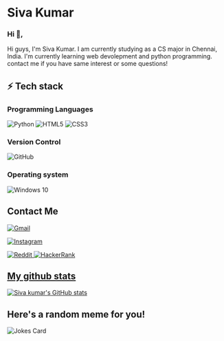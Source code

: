 # Siva Kumar  

### Hi 👋,

Hi guys, I'm Siva Kumar. I am currently studying as a CS major in Chennai, India. I'm currently learning web devolepment and python programming. contact me if you have same interest or some questions!

## ⚡ Tech stack

### Programming Languages

<img alt="Python" src="https://img.shields.io/badge/python%20-%2314354C.svg?&style=for-the-badge&logo=python&logoColor=white"/>
<img alt="HTML5" src="https://img.shields.io/badge/html5%20-%23E34F26.svg?&style=for-the-badge&logo=html5&logoColor=white"/>
<img alt="CSS3" src="https://img.shields.io/badge/css3%20-%231572B6.svg?&style=for-the-badge&logo=css3&logoColor=white"/>

### Version Control

<img alt="GitHub" src="https://img.shields.io/badge/github%20-%23121011.svg?&style=for-the-badge&logo=github&logoColor=white"/>

### Operating system

<img alt="Windows 10" src="https://img.shields.io/badge/Windows-0078D6?style=for-the-badge&logo=windows&logoColor=white" />

## Contact Me 

<a href="mailto:tvsivakumar001@gmail.com"><img alt="Gmail" src="https://img.shields.io/badge/Gmail-D14836?style=for-the-badge&logo=gmail&logoColor=white" />

<a href=""><img alt="Instagram" src="https://img.shields.io/badge/<Siva kumar>%20-%23E4405F.svg?&style=for-the-badge&logo=Instagram&logoColor=white"/>

<img alt="Reddit" src="https://img.shields.io/badge/Reddit%20-%23FF4500.svg?&style=for-the-badge&logo=Reddit&logoColor=white"/>

<img alt="HackerRank" src="https://img.shields.io/badge/-Hackerrank-2EC866?style=for-the-badge&logo=HackerRank&logoColor=white"/>

## My github stats

[![Siva kumar's GitHub stats](https://github-readme-stats.vercel.app/api?username=Sivakumar001&show_icons=true&theme=dark)](https://github.com/Sivakumar001/github-readme-stats)

## Here's a random meme for you!

![Jokes Card](https://readme-jokes.vercel.app/api)